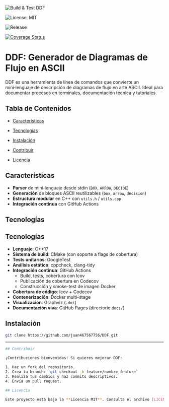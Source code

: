 <!-- Build status -->
![Build & Test DDF](https://github.com/juan467567756/DDF/actions/workflows/build.yml/badge.svg)
<!-- Licencia MIT -->
![License: MIT](https://img.shields.io/github/license/juan467567756/DDF)
<!-- Última versión -->
![Release](https://img.shields.io/github/v/release/juan467567756/DDF)
<!-- Coverage -->
[![Coverage Status](https://codecov.io/gh/juan467567756/DDF/branch/main/graph/badge.svg)](https://codecov.io/gh/juan467567756/DDF)



# DDF: Generador de Diagramas de Flujo en ASCII

DDF es una herramienta de línea de comandos que convierte un mini‑lenguaje de descripción de diagramas de flujo en arte ASCII. Ideal para documentar procesos en terminales, documentación técnica y tutoriales.

## Tabla de Contenidos

* [Características](#características)
* [Tecnologías](#tecnologías)
* [Instalación](#instalación)

* [Contribuir](#contribuir)
* [Licencia](#licencia)

## Características

* **Parser** de mini‑lenguaje desde stdin (`BOX`, `ARROW`, `DECIDE`)
* **Generación** de bloques ASCII reutilizables (`box`, `arrow`, `decision`)
* **Estructura modular** en C++ con `utils.h` / `utils.cpp`
* **Integración continua** con GitHub Actions

## Tecnologías

## Tecnologías

- **Lenguaje**: C++17  
- **Sistema de build**: CMake (con soporte a flags de cobertura)  
- **Tests unitarios**: GoogleTest  
- **Análisis estático**: cppcheck, clang-tidy  
- **Integración continua**: GitHub Actions  
  - Build, tests, cobertura con lcov  
  - Publicación de cobertura en Codecov  
  - Construcción y smoke-test de imagen Docker  
- **Cobertura de código**: lcov + Codecov  
- **Contenerización**: Docker multi-stage  
- **Visualización**: Graphviz (`.dot`)  
- **Documentación viva**: GitHub Pages (directorio `docs/`)  

## Instalación

```bash
git clone https://github.com/juan467567756/DDF.git

```
-------------------------------

```bash
## Contribuir

¡Contribuciones bienvenidas! Si quieres mejorar DDF:

1. Haz un fork del repositorio.
2. Crea tu branch: `git checkout -b feature/nombre-feature`
3. Realiza tus cambios y haz commits descriptivos.
4. Envía un pull request.

## Licencia

Este proyecto está bajo la **Licencia MIT**. Consulta el archivo [LICENSE](LICENSE) para más detalles.

```



